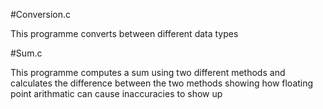 #Conversion.c

This programme converts between different data types

#Sum.c

This programme computes a sum using two different methods and calculates the difference between the two methods showing how floating point arithmatic can cause inaccuracies to show up
